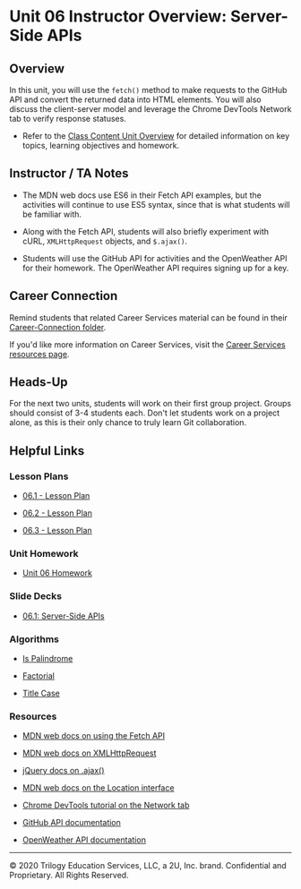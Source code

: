 # Unit 06 Instructor Overview: Server-Side APIs

## Overview

In this unit, you will use the `fetch()` method to make requests to the GitHub API and convert the returned data into HTML elements. You will also discuss the client-server model and leverage the Chrome DevTools Network tab to verify response statuses.

  * Refer to the [Class Content Unit Overview](../../../01-Class-Content/06-Server-Side-APIs/README.md) for detailed information on key topics, learning objectives and homework.

## Instructor / TA Notes

* The MDN web docs use ES6 in their Fetch API examples, but the activities will continue to use ES5 syntax, since that is what students will be familiar with.

* Along with the Fetch API, students will also briefly experiment with cURL, `XMLHttpRequest` objects, and `$.ajax()`.

* Students will use the GitHub API for activities and the OpenWeather API for their homework. The OpenWeather API requires signing up for a key.

## Career Connection

Remind students that related Career Services material can be found in their [Career-Connection folder](../../../01-Class-Content/06-Server-Side-APIs/04-Career-Connection/README.md).

If you'd like more information on Career Services, visit the [Career Services resources page](http://bit.ly/CodingCS).

## Heads-Up

For the next two units, students will work on their first group project. Groups should consist of 3-4 students each. Don't let students work on a project alone, as this is their only chance to truly learn Git collaboration.

## Helpful Links

### Lesson Plans

  * [06.1 - Lesson Plan](./01-Day_Fetch-Request/06.1-LESSON-PLAN.md)

  * [06.2 - Lesson Plan](./02-Day_Fetch-Location/06.2-LESSON-PLAN.md)
  
  * [06.3 - Lesson Plan](./03-Day_Fetch-Review/06.3-LESSON-PLAN.md)

### Unit Homework

  * [Unit 06 Homework](../../../01-Class-Content/06-Server-Side-APIs/02-Homework)

### Slide Decks

  * [06.1: Server-Side APIs](https://docs.google.com/presentation/d/1tL0nVHEJVeR5Bi1C1bDBUAOY2ncW9ySReklGIAzaRms/edit?usp=sharing)

### Algorithms

  * [Is Palindrome](../../../01-Class-Content/06-Server-Side-APIs/03-Algorithms/01-is-palindrome)

  * [Factorial](../../../01-Class-Content/06-Server-Side-APIs/03-Algorithms/02-factorial)

  * [Title Case](../../../01-Class-Content/06-Server-Side-APIs/03-Algorithms/03-title-case)

### Resources

  * [MDN web docs on using the Fetch API](https://developer.mozilla.org/en-US/docs/Web/API/Fetch_API/Using_Fetch)

  * [MDN web docs on XMLHttpRequest](https://developer.mozilla.org/en-US/docs/Web/API/XMLHttpRequest)

  * [jQuery docs on .ajax()](https://api.jquery.com/jquery.ajax/)

  * [MDN web docs on the Location interface](https://developer.mozilla.org/en-US/docs/Web/API/Location)

  * [Chrome DevTools tutorial on the Network tab](https://developers.google.com/web/tools/chrome-devtools/network)

  * [GitHub API documentation](https://docs.github.com/en/rest/reference)

  * [OpenWeather API documentation](https://openweathermap.org/api)

---
© 2020 Trilogy Education Services, LLC, a 2U, Inc. brand. Confidential and Proprietary. All Rights Reserved.

